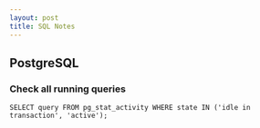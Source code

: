 ```yaml
---
layout: post
title: SQL Notes
---
```


## PostgreSQL

### Check all running queries

```
SELECT query FROM pg_stat_activity WHERE state IN ('idle in transaction', 'active');
```
